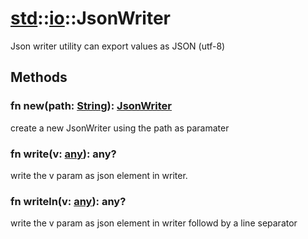 # [std](/libs/std/)::[io](/libs/std/io/)::JsonWriter

Json writer utility can export values as JSON (utf-8)

## Methods
### fn new(path:&nbsp;[String](/libs/std/core/type.String.md)):&nbsp;[JsonWriter](/libs/std/io/type.JsonWriter.md)<Badge text="native" /><Badge text="static" />

create a new JsonWriter using the path as paramater
### fn write(v:&nbsp;[any](/libs/std/core/type.any.md)):&nbsp;any?<Badge text="native" />

write the v param as json element in writer.
### fn writeln(v:&nbsp;[any](/libs/std/core/type.any.md)):&nbsp;any?<Badge text="native" />

write the v param as json element in writer followd by a line separator
